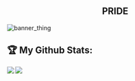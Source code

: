 <h2 align="center">PRIDE</h2>

<p align="center">

  ![banner_thing](https://komarev.com/ghpvc/?username=skidma&color=brightblue)
  
</p>

## :trophy: My Github Stats:

<div>
<a href="https://github-readme-stats.vercel.app/api?username=skidma&theme=tokyonight">
  <img  align="left" src="https://github-readme-stats.vercel.app/api?username=skidma&count_private=true&show_icons=true&theme=tokyonight" />
</a>
<a href="https://github-readme-stats.vercel.app/api/top-langs/?username=skidma&hide=php&theme=tokyonight">
  <img align="left" src="https://github-readme-stats.vercel.app/api/top-langs/?username=skidma&hide=php&theme=tokyonight" />
</a>
</div>
